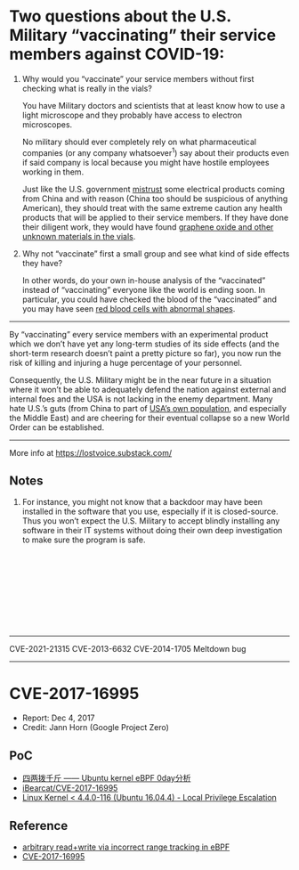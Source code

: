 # Two questions about the U.S. Military “vaccinating” their service members against COVID-19:

1. Why would you “vaccinate” your service members without first checking what is really in the vials? 

    You have Military doctors and scientists that at least know how to use a   light microscope and they probably have access to electron microscopes.

    No military should ever completely rely on what pharmaceutical companies (or any company whatsoever<sup>1</sup>) say about their products even if said company is local because you might have hostile employees working in them. 

    Just like the U.S. government [mistrust](https://www.bloomberg.com/news/articles/2020-12-17/u-s-to-limit-use-of-chinese-power-equipment-on-military-bases) some electrical products coming from China and with reason (China too should be suspicious of anything American), they should treat with the same extreme caution any health products that will be applied to their service members. If they have done their diligent work, they would have found [graphene oxide and other unknown materials in the vials](https://www.orwell.city/2021/10/human-DNA-alteration.html). 

2. Why not “vaccinate” first a small group and see what kind of side effects they have? 

    In other words, do your own in-house analysis of the “vaccinated” instead of “vaccinating” everyone like the world is ending soon. In particular, you could have checked the blood of the “vaccinated” and you may have seen [red blood cells with abnormal shapes](https://uncutnews.ch/purer-horror-arzt-entdeckt-mysterioese-schwarze-strukturen-im-blut-von-geimpften-patienten/).

----------------------------------------------------

By “vaccinating” every service members with an experimental product which we don’t have yet any long-term studies of its side effects (and the short-term research doesn’t paint a pretty picture so far), you now run the risk of killing and injuring a huge percentage of your personnel.

Consequently, the U.S. Military might be in the near future in a situation where it won’t be able to adequately defend the nation against external and internal foes and the USA is not lacking in the enemy department. Many hate U.S.’s guts (from China to part of [USA’s own population](https://www.politico.eu/article/far-right-taliban-afghanistan-social-media-facebook-twitter/), and especially the Middle East) and are cheering for their eventual collapse so a new World Order can be established.

----------------------------------------------------

More info at https://lostvoice.substack.com/

## Notes
1. For instance, you might not know that a backdoor may have been 
   installed in the software that you use, especially if it is 
   closed-source. Thus you won’t expect the U.S. Military to accept 
   blindly installing any software in their IT systems without doing 
   their own deep investigation to make sure the program is safe.

<br/>
<br/>
<br/>
<br/>
<br/>
<br/>
<br/>
<br/>

----------------------------------------------------

CVE-2021-21315
CVE-2013-6632
CVE-2014-1705
Meltdown bug

----------------------------------------------------

# CVE-2017-16995

- Report: Dec 4, 2017
- Credit: Jann Horn (Google Project Zero)

## PoC

- [四两拨千斤 —— Ubuntu kernel eBPF 0day分析](https://security.tencent.com/index.php/blog/msg/124)
- [iBearcat/CVE-2017-16995](https://github.com/iBearcat/CVE-2017-16995)
- [Linux Kernel < 4.4.0-116 (Ubuntu 16.04.4) - Local Privilege Escalation](https://www.exploit-db.com/exploits/44298/)

## Reference

- [arbitrary read+write via incorrect range tracking in eBPF](https://bugs.chromium.org/p/project-zero/issues/detail?id=1454&desc=3)
- [CVE-2017-16995](https://cve.mitre.org/cgi-bin/cvename.cgi?name=CVE-2017-16995)
